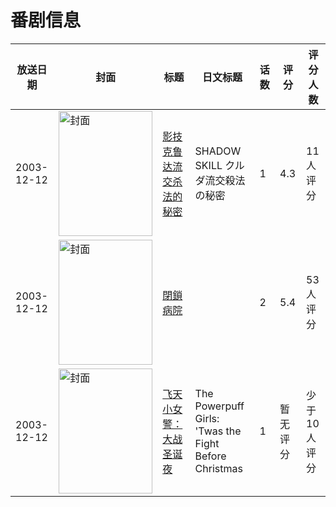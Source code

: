 # 番剧信息

|放送日期|封面|标题|日文标题|话数|评分|评分人数|
|---|---|---|---|---|---|---|
|2003-12-12|<img src="//lain.bgm.tv/pic/cover/c/a7/c3/47341_cD33C.jpg" alt="封面" style="width:150px;height:200px;object-fit:cover;">|[影技 克鲁达流交杀法的秘密](https://bangumi.tv/subject/47341)|SHADOW SKILL クルダ流交殺法の秘密|1|4.3|11人评分|
|2003-12-12|<img src="/img/no_icon_subject.png" alt="封面" style="width:150px;height:200px;object-fit:cover;">|[閉鎖病院](https://bangumi.tv/subject/74419)||2|5.4|53人评分|
|2003-12-12|<img src="//lain.bgm.tv/pic/cover/c/f6/7f/258098_BJzt7.jpg" alt="封面" style="width:150px;height:200px;object-fit:cover;">|[飞天小女警：大战圣诞夜](https://bangumi.tv/subject/258098)|The Powerpuff Girls: 'Twas the Fight Before Christmas|1|暂无评分|少于10人评分|

